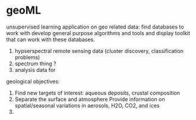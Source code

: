 geoML
=====
unsupervised learning application on geo related data:
find databases to work with
develop general purpose algorithms and tools and display toolkit that can work with these databases. 

1. hypserspectral remote sensing data (cluster discovery, classification problems)
2. spectrum thing ?
3. analysis data for 

geological objectives:
1. Find new targets of interest: aqueous deposits, crustal composition
2. Separate the surface and atmosphere Provide information on spatial/seasonal variations in aerosols, H2O, CO2, and ices
3.

